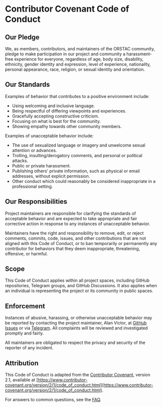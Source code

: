 # Contributor Covenant Code of Conduct

## Our Pledge
We, as members, contributors, and maintainers of the ORSTAC community, pledge to make participation in our project and community a harassment-free experience for everyone, regardless of age, body size, disability, ethnicity, gender identity and expression, level of experience, nationality, personal appearance, race, religion, or sexual identity and orientation.

## Our Standards
Examples of behavior that contributes to a positive environment include:
- Using welcoming and inclusive language.
- Being respectful of differing viewpoints and experiences.
- Gracefully accepting constructive criticism.
- Focusing on what is best for the community.
- Showing empathy towards other community members.

Examples of unacceptable behavior include:
- The use of sexualized language or imagery and unwelcome sexual attention or advances.
- Trolling, insulting/derogatory comments, and personal or political attacks.
- Public or private harassment.
- Publishing others' private information, such as physical or email addresses, without explicit permission.
- Other conduct which could reasonably be considered inappropriate in a professional setting.

## Our Responsibilities
Project maintainers are responsible for clarifying the standards of acceptable behavior and are expected to take appropriate and fair corrective action in response to any instances of unacceptable behavior.

Maintainers have the right and responsibility to remove, edit, or reject comments, commits, code, issues, and other contributions that are not aligned with this Code of Conduct, or to ban temporarily or permanently any contributor for behaviors that they deem inappropriate, threatening, offensive, or harmful.

## Scope
This Code of Conduct applies within all project spaces, including GitHub repositories, Telegram groups, and GitHub Discussions. It also applies when an individual is representing the project or its community in public spaces.

## Enforcement
Instances of abusive, harassing, or otherwise unacceptable behavior may be reported by contacting the project maintainer, Alan Victor, at [GitHub Issues](https://github.com/alanvito1/ORSTAC/issues) or via [Telegram](https://t.me/superbinarybots). All complaints will be reviewed and investigated promptly and fairly.

All maintainers are obligated to respect the privacy and security of the reporter of any incident.

## Attribution
This Code of Conduct is adapted from the [Contributor Covenant](https://www.contributor-covenant.org), version 2.1, available at [https://www.contributor-covenant.org/version/2/1/code_of_conduct.html](https://www.contributor-covenant.org/version/2/1/code_of_conduct.html).

For answers to common questions, see the [FAQ](https://www.contributor-covenant.org/faq).